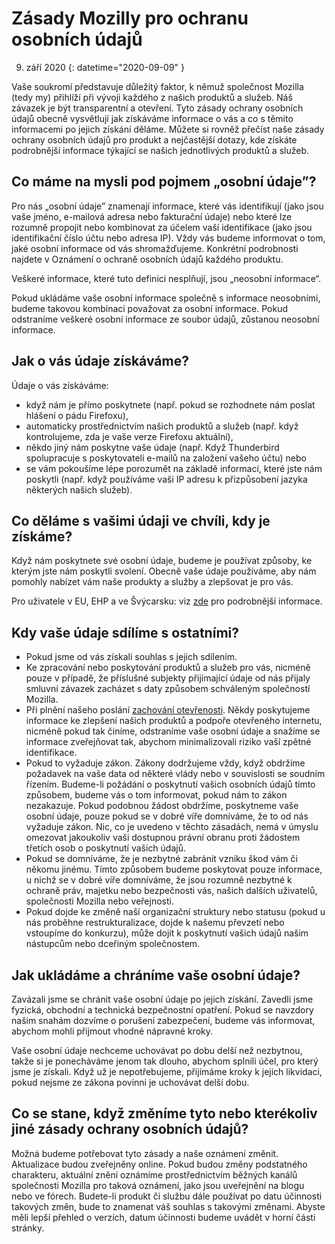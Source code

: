 # Zásady Mozilly pro ochranu osobních údajů

9. září 2020
{: datetime="2020-09-09" }

Vaše soukromí představuje důležitý faktor, k němuž společnost Mozilla (tedy my) přihlíží při vývoji každého z našich produktů a služeb. Náš závazek je být transparentní a otevření. Tyto zásady ochrany osobních údajů obecně vysvětlují jak získáváme informace o vás a co s těmito informacemi po jejich získání děláme. Můžete si rovněž přečíst naše zásady ochrany osobních údajů pro produkt a nejčastější dotazy, kde získáte podrobnější informace týkající se našich jednotlivých produktů a služeb. 

## Co máme na mysli pod pojmem „osobní údaje”?

Pro nás „osobní údaje” znamenají informace, které vás identifikují (jako jsou vaše jméno, e-mailová adresa nebo fakturační údaje) nebo které lze rozumně propojit nebo kombinovat za účelem vaší identifikace (jako jsou identifikační číslo účtu nebo adresa IP). Vždy vás budeme informovat o tom, jaké osobní informace od vás shromažďujeme. Konkrétní podrobnosti najdete v Oznámení o ochraně osobních údajů každého produktu.

Veškeré informace, které tuto definici nesplňují, jsou „neosobní informace“.

Pokud ukládáme vaše osobní informace společně s informace neosobními, budeme takovou kombinaci považovat za osobní informace. Pokud odstraníme veškeré osobní informace ze soubor údajů, zůstanou neosobní informace.

## Jak o vás údaje získáváme?

Údaje o vás získáváme:

* když nám je přímo poskytnete (např. pokud se rozhodnete nám poslat hlášení o pádu Firefoxu),
* automaticky prostřednictvím našich produktů a služeb (např. když kontrolujeme, zda je vaše verze Firefoxu aktuální),
* někdo jiný nám poskytne vaše údaje (např. Když Thunderbird spolupracuje s poskytovateli e-mailů na založení vašeho účtu) nebo
* se vám pokoušíme lépe porozumět na základě informací, které jste nám poskytli (např. když používáme vaši IP adresu k přizpůsobení jazyka některých našich služeb).

## Co děláme s vašimi údaji ve chvíli, kdy je získáme?

Když nám poskytnete své osobní údaje, budeme je používat způsoby, ke kterým jste nám poskytli svolení. Obecně vaše údaje používáme, aby nám pomohly nabízet vám naše produkty a služby a zlepšovat je pro vás.

Pro uživatele v EU, EHP a ve Švýcarsku: viz [zde](https://support.mozilla.org/kb/information-eu-eea-and-swiss-users) pro podrobnější informace.

## Kdy vaše údaje sdílíme s ostatními?

* Pokud jsme od vás získali souhlas s jejich sdílením.
* Ke zpracování nebo poskytování produktů a služeb pro vás, nicméně pouze v případě, že příslušné subjekty přijímající údaje od nás přijaly smluvní závazek zacházet s daty způsobem schváleným společností Mozilla.
* Při plnění našeho poslání [zachování otevřenosti](https://www.mozilla.org/about/manifesto/). Někdy poskytujeme informace ke zlepšení našich produktů a podpoře otevřeného internetu, nicméně pokud tak činíme, odstraníme vaše osobní údaje a snažíme se informace zveřejňovat tak, abychom minimalizovali riziko vaší zpětné identifikace.
* Pokud to vyžaduje zákon. Zákony dodržujeme vždy, když obdržíme požadavek na vaše data od některé vlády nebo v souvislosti se soudním řízením. Budeme-li požádání o poskytnutí vašich osobních údajů tímto způsobem, budeme vás o tom informovat, pokud nám to zákon nezakazuje. Pokud podobnou žádost obdržíme, poskytneme vaše osobní údaje, pouze pokud se v dobré víře domníváme, že to od nás vyžaduje zákon. Nic, co je uvedeno v těchto zásadách, nemá v úmyslu omezovat jakoukoliv vaši dostupnou právní obranu proti žádostem třetích osob o poskytnutí vašich údajů.
* Pokud se domníváme, že je nezbytné zabránit vzniku škod vám či někomu jinému. Tímto způsobem budeme poskytovat pouze informace, u nichž se v dobré víře domníváme, že jsou rozumně nezbytné k ochraně práv, majetku nebo bezpečnosti vás, našich dalších uživatelů, společnosti Mozilla nebo veřejnosti.
* Pokud dojde ke změně naší organizační struktury nebo statusu (pokud u nás proběhne restrukturalizace, dojde k našemu převzetí nebo vstoupíme do konkurzu), může dojít k poskytnutí vašich údajů našim nástupcům nebo dceřiným společnostem.

## Jak ukládáme a chráníme vaše osobní údaje?

Zavázali jsme se chránit vaše osobní údaje po jejich získání. Zavedli jsme fyzická, obchodní a technická bezpečnostní opatření. Pokud se navzdory našim snahám dozvíme o porušení zabezpečení, budeme vás informovat, abychom mohli přijmout vhodné nápravné kroky.

Vaše osobní údaje nechceme uchovávat po dobu delší než nezbytnou, takže si je ponecháváme jenom tak dlouho, abychom splnili účel, pro který jsme je získali. Když už je nepotřebujeme, přijímáme kroky k jejich likvidaci, pokud nejsme ze zákona povinni je uchovávat delší dobu.

## Co se stane, když změníme tyto nebo kterékoliv jiné zásady ochrany osobních údajů?

Možná budeme potřebovat tyto zásady a naše oznámení změnit. Aktualizace budou zveřejněny online. Pokud budou změny podstatného charakteru, aktuální znění oznámíme prostřednictvím běžných kanálů společnosti Mozilla pro taková oznámení, jako jsou uveřejnění na blogu nebo ve fórech. Budete-li produkt či službu dále používat po datu účinnosti takových změn, bude to znamenat váš souhlas s takovými změnami. Abyste měli lepší přehled o verzích, datum účinnosti budeme uvádět v horní části stránky.
